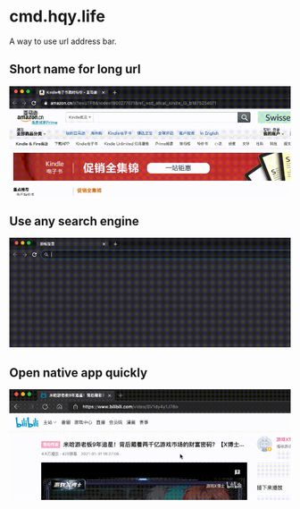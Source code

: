 # cmd.hqy.life
A way to use url address bar.
## Short name for long url
![](scripts/add/imgs/screenshot.gif)
## Use any search engine
![](docs/imgs/any-search-engine.gif)
## Open native app quickly
![](docs/imgs/open-native-app.gif)